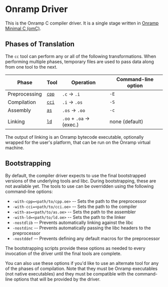 # Onramp Driver

This is the Onramp C compiler driver. It is a single stage written in [Onramp Minimal C (omC)](../docs/minimal-c.md).



## Phases of Translation

The `cc` tool can perform any or all of the following transformations. When performing multiple phases, temporary files are used to pass data along from one tool to the next.

| Phase         | Tool            | Operation                | Command-line option |
|---------------|-----------------|--------------------------|---------------------|
| Preprocessing | [`cpp`](../cpp) | `.c` -> `.i`             | `-E`                |
| Compilation   | [`cci`](../cci) | `.i` -> `.os`            | `-S`                |
| Assembly      | [`as`](../as)   | `.os` -> `.oo`           | `-c`                |
| Linking       | [`ld`](../ld)   | `.oo` + `.oa` -> (exec.) | none (default)      |

The output of linking is an Onramp bytecode executable, optionally wrapped for the user's platform, that can be run on the Onramp virtual machine.



## Bootstrapping

By default, the compiler driver expects to use the final bootstrapped versions of the underlying tools and libc. During bootstrapping, these are not available yet. The tools to use can be overridden using the following command-line options:

- `-with-cpp=<path/to/cpp.oe>` -- Sets the path to the preprocessor
- `-with-cci=<path/to/cci.oe>` -- Sets the path to the compiler
- `-with-as=<path/to/as.oe>` -- Sets the path to the assembler
- `-with-ld=<path/to/ld.oe>` -- Sets the path to the linker
- `-nostdlib` -- Prevents automatically linking against the libc
- `-nostdinc` -- Prevents automatically passing the libc headers to the preprocessor
- `-nostddef` -- Prevents defining any default macros for the preprocessor

The bootstrapping scripts provide these options as needed to every invocation of the driver until the final tools are complete.

You can also use these options if you'd like to use an alternate tool for any of the phases of compilation. Note that they must be Onramp executables (not native executables) and they must be compatible with the command-line options that will be provided by the driver.
